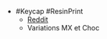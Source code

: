 - #Keycap #ResinPrint
	- [Reddit](https://www.reddit.com/r/ErgoMechKeyboards/comments/1gxxnxm/gammacaps_keycaps_for_ergo_keyboards_mx_choc_link/)
	- Variations MX et Choc